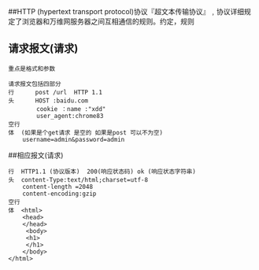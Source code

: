 ##HTTP (hypertext transport protocol)协议『超文本传输协议』﹐协议详细规定了浏览器和万维网服务器之间互相通信的规则。约定，规则


## 请求报文(请求)
    重点是格式和参数

    请求报文包括四部分
    行      post /url  HTTP 1.1 
    头      HOST :baidu.com
            cookie ：name :"xdd"
            user_agent:chrome83
    空行        
    体  (如果是个get请求 是空的 如果是post 可以不为空)
        username=admin&password=admin


##相应报文(请求)
``` 
行  HTTP1.1 (协议版本)  200(响应状态码) ok (响应状态字符串)    
头  content-Type:text/html;charset=utf-8
    content-length =2048
    content-encoding:gzip
空行
体  <html>
    <head>
    </head>
     <body>
     <h1>
     </h1>
    </body>
</html>

```